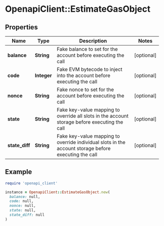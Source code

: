 # OpenapiClient::EstimateGasObject

## Properties

| Name | Type | Description | Notes |
| ---- | ---- | ----------- | ----- |
| **balance** | **String** | Fake balance to set for the account before executing the call | [optional] |
| **code** | **Integer** | Fake EVM bytecode to inject into the account before executing the call | [optional] |
| **nonce** | **String** | Fake nonce to set for the account before executing the call | [optional] |
| **state** | **String** | Fake key-value mapping to override all slots in the account storage before executing the call | [optional] |
| **state_diff** | **String** | Fake key-value mapping to override individual slots in the account storage before executing the call | [optional] |

## Example

```ruby
require 'openapi_client'

instance = OpenapiClient::EstimateGasObject.new(
  balance: null,
  code: null,
  nonce: null,
  state: null,
  state_diff: null
)
```

